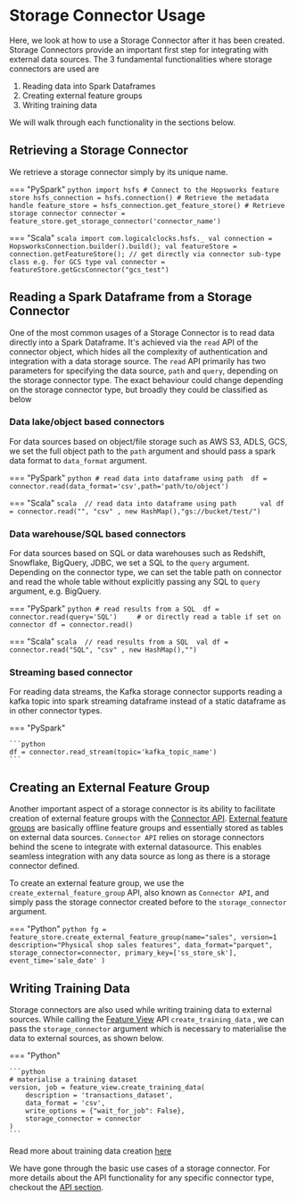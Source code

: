 # Storage Connector Usage
Here, we look at how to use a Storage Connector after it has been created. 
Storage Connectors provide an important first step for integrating with external data sources.
The 3 fundamental functionalities where storage connectors are used are

1. Reading data into Spark Dataframes
2. Creating external feature groups
3. Writing training data

We will walk through each functionality in the sections below.

## Retrieving a Storage Connector
We retrieve a storage connector simply by its unique name.

=== "PySpark"
    ```python
    import hsfs
    # Connect to the Hopsworks feature store
    hsfs_connection = hsfs.connection()
    # Retrieve the metadata handle
    feature_store = hsfs_connection.get_feature_store()
    # Retrieve storage connector
    connector = feature_store.get_storage_connector('connector_name')
    ```

=== "Scala"
    ```scala
    import com.logicalclocks.hsfs._
    val connection = HopsworksConnection.builder().build();
    val featureStore = connection.getFeatureStore();
    // get directly via connector sub-type class e.g. for GCS type
    val connector = featureStore.getGcsConnector("gcs_test")
    ```

## Reading a Spark Dataframe from a Storage Connector

One of the most common usages of a Storage Connector is to read data directly into a Spark Dataframe.
It's achieved via the `read` API of the connector object, which hides all the complexity of authentication and integration 
with a data storage source. 
The `read` API primarily has two parameters for specifying the data source, `path` and `query`, depending on the storage connector type.
The exact behaviour could change depending on the storage connector type, but broadly they could be classified as below

### Data lake/object based connectors

For data sources based on object/file storage such as AWS S3, ADLS, GCS, we set the full object path to the `path` argument
and should pass a spark data format to `data_format` argument.

=== "PySpark"
    ```python
    # read data into dataframe using path 
    df = connector.read(data_format='csv',path='path/to/object')   
    ```

=== "Scala"
    ```scala 
    // read data into dataframe using path     
    val df = connector.read("", "csv" , new HashMap(),"gs://bucket/test/")  
    ```
    

### Data warehouse/SQL based connectors

For data sources based on SQL or data warehouses such as Redshift, Snowflake, BigQuery, JDBC, we set a SQL to the `query` 
argument. Depending on the connector type, we can set the table path on connector and read the whole table without explicitly 
passing any SQL to `query` argument, e.g. BigQuery.

=== "PySpark"
    ```python
    # read results from a SQL 
    df = connector.read(query='SQL')    
    # or directly read a table if set on connector
    df = connector.read()
    ```

=== "Scala"
    ```scala 
    // read results from a SQL 
    val df = connector.read("SQL", "csv" , new HashMap(),"")    
    ```

### Streaming based connector

For reading data streams, the Kafka storage connector supports reading a kafka topic into spark streaming dataframe 
instead of a static dataframe as in other connector types.

=== "PySpark"

    ```python
    df = connector.read_stream(topic='kafka_topic_name')
    ```

## Creating an External Feature Group

Another important aspect of a storage connector is its ability to facilitate creation of external feature groups with 
the [Connector API](../../../concepts/fs/feature_group/external_fg.md). [External feature groups](../feature_group/create_external.md)  are basically offline feature groups
and essentially stored as tables on external data sources. 
`Connector API` relies on storage connectors behind the scene to integrate with external datasource.
This enables seamless integration with any data source as long as there is a storage connector defined.

To create an external feature group, we use the `create_external_feature_group` API, also known as `Connector API`, 
and simply pass the storage connector created before to the `storage_connector` argument. 

=== "Python"
    ```python
    fg = feature_store.create_external_feature_group(name="sales",
        version=1
        description="Physical shop sales features",
        data_format="parquet",
        storage_connector=connector,
        primary_key=['ss_store_sk'],
        event_time='sale_date'
    )
    ```


## Writing Training Data

Storage connectors are also used while writing training data to external sources. While calling the 
[Feature View](../../../concepts/fs/feature_view/fv_overview.md) API `create_training_data` , we can pass the `storage_connector` argument which is necessary to materialise 
the data to external sources, as shown below.

=== "Python"

    ```python
    # materialise a training dataset
    version, job = feature_view.create_training_data(
        description = 'transactions_dataset',
        data_format = 'csv',
        write_options = {"wait_for_job": False},
        storage_connector = connector
    ) 
    ```

Read more about training data creation [here](../feature_view/training-data.md)

We have gone through the basic use cases of a storage connector. 
For more details about the API functionality for any specific connector type, 
checkout the [API section](https://docs.hopsworks.ai/feature-store-api/3.1.0-SNAPSHOT/generated/api/storage_connector_api/#storage-connector).

